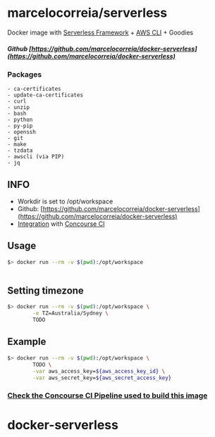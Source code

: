 # marcelocorreia/serverless

Docker image with [Serverless Framework](https://serverless.com/) + [AWS CLI](https://aws.amazon.com/cli/) + Goodies

##### Github [https://github.com/marcelocorreia/docker-serverless](https://github.com/marcelocorreia/docker-serverless)
 
### Packages
    - ca-certificates 
    - update-ca-certificates
    - curl
    - unzip 
    - bash 
    - python 
    - py-pip 
    - openssh 
    - git 
    - make 
    - tzdata
    - awscli (via PIP)  
    - jq
 
## INFO
- Workdir is set to /opt/workspace
- Github: [https://github.com/marcelocorreia/docker-serverless](https://github.com/marcelocorreia/docker-serverless)
- [Integration](#) with [Concourse CI](http://concourse.ci/) 

## Usage
```bash
$> docker run --rm -v $(pwd):/opt/workspace 
    
```

## Setting timezone
```bash
$> docker run --rm -v $(pwd):/opt/workspace \
        -e TZ=Australia/Sydney \
        TODO

```


## Example
```bash
$> docker run --rm -v $(pwd):/opt/workspace \
        TODO \
   		-var aws_access_key=${aws_access_key_id} \
   		-var aws_secret_key=${aws_secret_access_key}
```


### [Check the Concourse CI Pipeline used to build this image](https://github.com/marcelocorreia/docker-serverless/blob/master/pipeline.yml) 


# docker-serverless
